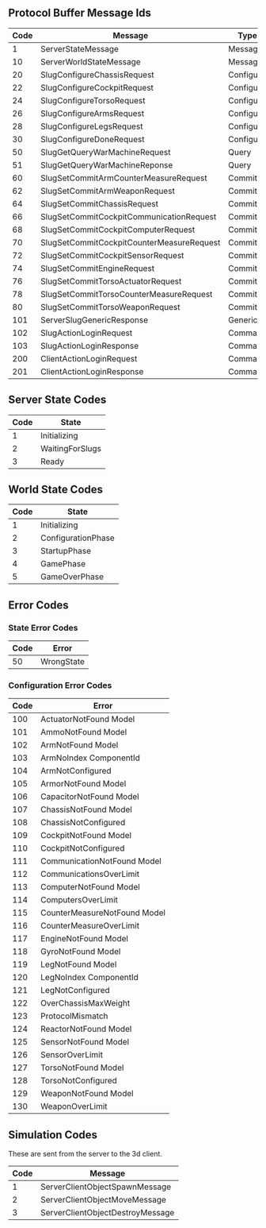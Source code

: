 ## Protocol Buffer Message Ids

| Code | Message                                   | Type
-------|-------------------------------------------|----------
|  1   | ServerStateMessage                        | Message
| 10   | ServerWorldStateMessage                   | Message
| 20   | SlugConfigureChassisRequest               | Configure
| 22   | SlugConfigureCockpitRequest               | Configure
| 24   | SlugConfigureTorsoRequest                 | Configure
| 26   | SlugConfigureArmsRequest                  | Configure
| 28   | SlugConfigureLegsRequest                  | Configure
| 30   | SlugConfigureDoneRequest                  | Configure
| 50   | SlugGetQueryWarMachineRequest             | Query
| 51   | SlugGetQueryWarMachineReponse             | Query
| 60   | SlugSetCommitArmCounterMeasureRequest     | Commit
| 62   | SlugSetCommitArmWeaponRequest             | Commit
| 64   | SlugSetCommitChassisRequest               | Commit
| 66   | SlugSetCommitCockpitCommunicationRequest  | Commit
| 68   | SlugSetCommitCockpitComputerRequest       | Commit
| 70   | SlugSetCommitCockpitCounterMeasureRequest | Commit
| 72   | SlugSetCommitCockpitSensorRequest         | Commit
| 74   | SlugSetCommitEngineRequest                | Commit
| 76   | SlugSetCommitTorsoActuatorRequest         | Commit
| 78   | SlugSetCommitTorsoCounterMeasureRequest   | Commit
| 80   | SlugSetCommitTorsoWeaponRequest           | Commit
| 101  | ServerSlugGenericResponse                 | Generic
| 102  | SlugActionLoginRequest                    | Command
| 103  | SlugActionLoginResponse                   | Command
| 200  | ClientActionLoginRequest                  | Command
| 201  | ClientActionLoginResponse                 | Command

## Server State Codes

| Code | State
-------|-----------------------------
| 1    | Initializing
| 2    | WaitingForSlugs
| 3    | Ready

## World State Codes

| Code | State
-------|-----------------------------
| 1    | Initializing
| 2    | ConfigurationPhase
| 3    | StartupPhase
| 4    | GamePhase
| 5    | GameOverPhase

## Error Codes

### State Error Codes

| Code | Error                       
-------|-----------
| 50   | WrongState

### Configuration Error Codes

| Code | Error                       
-------|-----------------------------
| 100  | ActuatorNotFound Model
| 101  | AmmoNotFound Model
| 102  | ArmNotFound Model
| 103  | ArmNoIndex ComponentId
| 104  | ArmNotConfigured
| 105  | ArmorNotFound Model
| 106  | CapacitorNotFound Model
| 107  | ChassisNotFound Model
| 108  | ChassisNotConfigured
| 109  | CockpitNotFound Model
| 110  | CockpitNotConfigured
| 111  | CommunicationNotFound Model
| 112  | CommunicationsOverLimit
| 113  | ComputerNotFound Model
| 114  | ComputersOverLimit
| 115  | CounterMeasureNotFound Model
| 116  | CounterMeasureOverLimit
| 117  | EngineNotFound Model
| 118  | GyroNotFound Model
| 119  | LegNotFound Model
| 120  | LegNoIndex ComponentId
| 121  | LegNotConfigured
| 122  | OverChassisMaxWeight
| 123  | ProtocolMismatch
| 124  | ReactorNotFound Model
| 125  | SensorNotFound Model
| 126  | SensorOverLimit
| 127  | TorsoNotFound Model
| 128  | TorsoNotConfigured
| 129  | WeaponNotFound Model
| 130  | WeaponOverLimit

## Simulation Codes

These are sent from the server to the 3d client.

| Code | Message
-------|---------------------------------
| 1    | ServerClientObjectSpawnMessage 
| 2    | ServerClientObjectMoveMessage 
| 3    | ServerClientObjectDestroyMessage 
